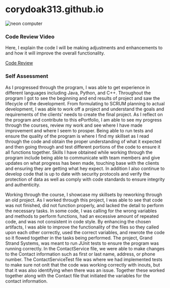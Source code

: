 # corydoak313.github.io

<picture>
  <source media="(prefers-color-scheme: dark)" srcset="welcome_neon.png">
  <source media="(prefers-color-scheme: light)" srcset="./Users/husband/Desktop/SCHOOL/CS499/images/white_binary.JPG">
  <img alt="neon computer" src="./Users/husband/Desktop/SCHOOL/CS499/images/git_neon_blue.JPG">
</picture>

<p>
  <h3> Code Review Video</h3>
  Here, I explain the code I will be making adjustments and enhancements to and how it will improve the overall functionality. 
</p>

[Code Review](https://youtu.be/YEeCg0r6yno)

<p> 
  <h3> Self Assessment </h3>
  As I progressed through the program, I was able to get experience in different languages including Java, Python, and C++. Throughout the program I got to see the beginning and end results of project and saw the lifecycle of the development. From formulating to SCRUM planning to actual development, I was able to work off a project and understand the goals and requirements of the clients' needs to create the final project. As I reflect on the program and contribute to this ePortfolio, I am able to see my progress through the courses, review my work and see where I have made improvement and where I seem to prosper. Being able to run tests and ensure the quality of the program is where I find my skillset as I read through the code and obtain the proper understanding of what it expected and then going through and test different portions of the code to ensure it all functions together. Skills I have obtained while working through the program include being able to communicate with team members and give updates on what progress has been made, touching base with the clients and ensuring they are getting what hey expect. In addition I also continue to develop code that is up to date with security protocols and verify the protection of data as well as comply with code standards to ensure integrity and authenticity. 
</p>

<p>
  Working through the course, I showcase my skillsets by reworking through an old project. As I worked through this project, I was able to see that code was not finished, did not function properly, and lacked the detail to perform the necessary tasks. In some code, I was calling for the wrong variables and methods to perform functions, had an excessive amount of repeated code, and was not consistent in code style. By enhancing the chosen artifacts, I was able to improve the functionality of the files so they called upon each other correctly, used the correct variables, and rewrote the code so it flowed together in the tasks being performed. The project, Grand Strand Systems, was meant to run JUnit tests to ensure the program was running correctly. In the ContactService file, we were able to make changes to the Contact information such as first or last name, address, or phone number. The ContactServiceTest file was where we had implemented tests to make sure not onlt that the code was working correctly with inouts, but that it was also identifying when there was an issue. Together these worked together along with the Contact file that initiated the variables for the contact information. 
</p>


